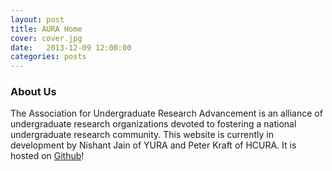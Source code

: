 ```yaml
---
layout: post
title: AURA Home
cover: cover.jpg
date:   2013-12-09 12:00:00
categories: posts
---
```

### About Us

The Association for Undergraduate Research Advancement is an alliance of undergraduate research organizations devoted to fostering a national undergraduate research community.  This website is currently in development by Nishant Jain of YURA and Peter Kraft of HCURA. It is hosted on [Github](https://github.com/kraftp/aura_website)!
